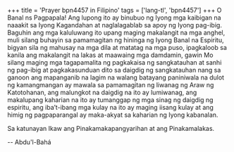 +++
title = 'Prayer bpn4457 in Filipino'
tags = ['lang-tl', 'bpn4457']
+++
O Banal ns Pagpapala! Ang lupong ito ay binubuo ng Iyong mga kaibigan na naaakit sa Iyong Kagandahan at naglalagablab sa apoy ng Iyong pag-ibig. Baguhin ang mga kaluluwang ito upang maging makalangit na mga anghel, muli silang buhayin sa pamamagitan ng hininga ng Iyong Banal na Espiritu, bigyan sila ng mahusay na mga dila at matatag na mga puso, ipagkaloob sa kanila ang makalangit na lakas at maawaing mga damdamin, gawin Mo silang maging mga tagapamalita ng pagkakaisa ng sangkatauhan at sanhi ng pag-ibig at pagkakasunduan dito sa daigdig ng sangkatauhan nang sa ganoon ang mapanganib na lagim na walang batayang paniniwala na dulot ng kamangmangan ay mawala sa pamamagitan ng liwanag ng Araw ng Katotohanan, ang malungkot na daigdig na ito ay lumiwanag, ang makalupang kaharian na ito ay tumanggap ng mga sinag ng daigdig ng espiritu, ang iba’t-ibang mga kulay na ito ay maging iisang kulay at ang himig ng pagpaparangal ay maka-akyat sa kaharian ng Iyong kabanalan.

Sa katunayan Ikaw ang Pinakamakapangyarihan at ang Pinakamalakas.

-- Abdu'l-Bahá
